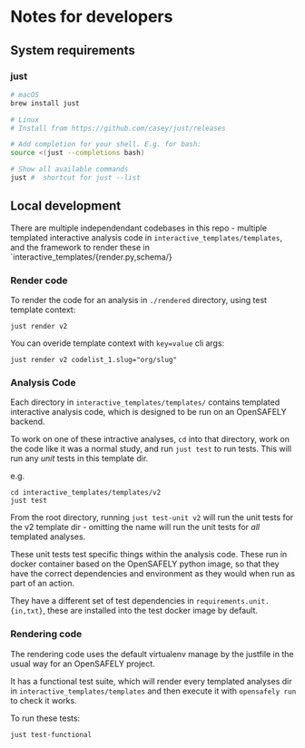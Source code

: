 # Notes for developers

## System requirements

### just

```sh
# macOS
brew install just

# Linux
# Install from https://github.com/casey/just/releases

# Add completion for your shell. E.g. for bash:
source <(just --completions bash)

# Show all available commands
just #  shortcut for just --list
```


## Local development

There are multiple independendant codebases in this repo - multiple templated
interactive analysis code in `interactive_templates/templates`, and the
framework to render these in `interactive_templates/{render.py,schema/}


### Render code

To render the code for an analysis in `./rendered` directory, using test
template context:

```
just render v2
```

You can overide template context with `key=value` cli args:

```
just render v2 codelist_1.slug="org/slug"
```



### Analysis Code

Each directory in `interactive_templates/templates/` contains templated
interactive analysis code, which is designed to be run on an OpenSAFELY
backend.

To work on one of these intractive analyses, `cd` into that directory,
work on the code like it was a normal study, and run `just test` to run tests.
This will run any *unit* tests in this template dir.

e.g.

```
cd interactive_templates/templates/v2
just test
```

From the root directory, running `just test-unit v2` will run the unit tests
for the v2 template dir - omitting the name will run the unit tests for *all*
templated analyses.

These unit tests test specific things within the analysis code. These run in
docker container based on the OpenSAFELY python image, so that they have the
correct dependencies and environment as they would when run as part of an
action.

They have a different set of test dependencies in `requirements.unit.{in,txt}`,
these are installed into the test docker image by default.



### Rendering code

The rendering code uses the default virtualenv manage by the justfile in the usual way for an OpenSAFELY project.

It has a functional test suite, which will render every templated analyses dir
in `interactive_templates/templates` and then execute it with `opensafely run`
to check it works.

To run these tests:

```
just test-functional
```
